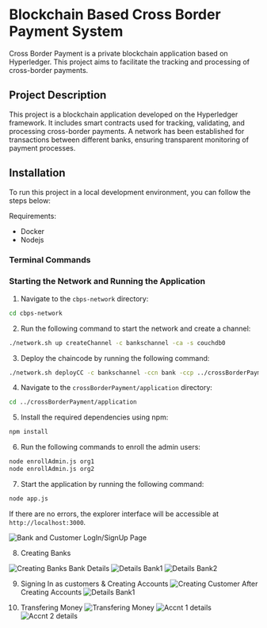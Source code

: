 # Blockchain Based Cross Border Payment System

Cross Border Payment is a private blockchain application based on Hyperledger. This project aims to facilitate the tracking and processing of cross-border payments.

## Project Description

This project is a blockchain application developed on the Hyperledger framework. It includes smart contracts used for tracking, validating, and processing cross-border payments. A network has been established for transactions between different banks, ensuring transparent monitoring of payment processes.

## Installation

To run this project in a local development environment, you can follow the steps below:

Requirements:
   - Docker
   - Nodejs 

### Terminal Commands

### Starting the Network and Running the Application

1. Navigate to the `cbps-network` directory:

```bash
cd cbps-network
```

2. Run the following command to start the network and create a channel:

```bash
./network.sh up createChannel -c bankschannel -ca -s couchdb0
```

3. Deploy the chaincode by running the following command:

```bash
./network.sh deployCC -c bankschannel -ccn bank -ccp ../crossBorderPayment/chaincode-go/ -ccl go -ccep "OR('Org1MSP.peer','Org2MSP.peer')"
```

4. Navigate to the `crossBorderPayment/application` directory:

```bash
cd ../crossBorderPayment/application
```

5. Install the required dependencies using npm:

```bash
npm install
```

6. Run the following commands to enroll the admin users:

```bash
node enrollAdmin.js org1
node enrollAdmin.js org2
```

7. Start the application by running the following command:

```bash
node app.js
```
If there are no errors, the explorer interface will be accessible at `http://localhost:3000`.

![Bank and Customer LogIn/SignUp Page](demo-images/mainpage.png)


8. Creating Banks

![Creating Banks](demo-images/creatingaccnts.png)
Bank Details
![Details Bank1](demo-images/bank1details.png)
![Details Bank2](demo-images/bank2details.png)

9. Signing In as customers & Creating Accounts
![Creating Customer](demo-images/customersignup.png)
After Creating Accounts
![Details Bank1](demo-images/creatingaccnts.png)

10. Transfering Money
![Transfering Money](demo-images/aftertransfer.png)
![Accnt 1 details](demo-images/fromaccnt1.png)
![Accnt 2 details](demo-images/fromaccnt2.png)


